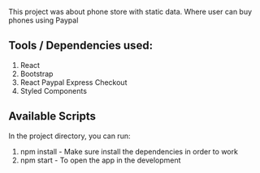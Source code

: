 This project was about phone store with static data. Where user can buy phones using Paypal

## Tools / Dependencies used:
1. React
2. Bootstrap
3. React Paypal Express Checkout
4. Styled Components

## Available Scripts

In the project directory, you can run:
1. npm install - Make sure install the dependencies in order to work
2. npm start - To open the app in the development
